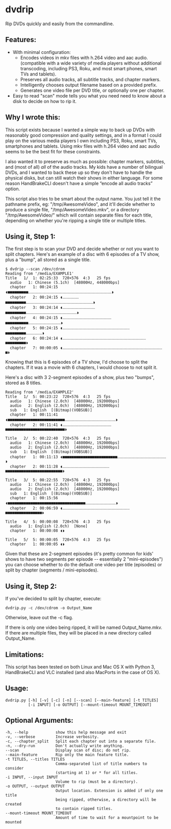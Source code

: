 # dvdrip

Rip DVDs quickly and easily from the commandline.


## Features:
  - With minimal configuration:
    - Encodes videos in mkv files with h.264 video and aac audio.
      (compatible with a wide variety of media players without
      additional transcoding, including PS3, Roku, and most smart
      phones, smart TVs and tablets).
    - Preserves all audio tracks, all subtitle tracks, and chapter
      markers.
    - Intelligently chooses output filename based on a provided prefix.
    - Generates one video file per DVD title, or optionally one per
      chapter.
  - Easy to read "scan" mode tells you what you need need to know about
    a disk to decide on how to rip it.

## Why I wrote this:
  This script exists because I wanted a simple way to back up DVDs with
  reasonably good compression and quality settings, and in a format I could
  play on the various media players I own including PS3, Roku, smart TVs,
  smartphones and tablets. Using mkv files with h.264 video and aac audio seems
  to be the best fit for these constraints.

  I also wanted it to preserve as much as possible: chapter markers, subtitles,
  and (most of all) *all* of the audio tracks. My kids have a number of
  bilingual DVDs, and I wanted to back these up so they don't have to handle
  the physical disks, but can still watch their shows in either language. For
  some reason HandBrakeCLI doesn't have a simple “encode all audio tracks”
  option.

  This script also tries to be smart about the output name. You just tell it
  the pathname prefix, eg: "/tmp/AwesomeVideo", and it'll decide whether to
  produce a single file, "/tmp/AwesomeVideo.mkv", or a directory
  "/tmp/AwesomeVideo/" which will contain separate files for each title,
  depending on whether you're ripping a single title or multiple titles.

## Using it, Step 1:

  The first step is to scan your DVD and decide whether or not you want
  to split chapters. Here's an example of a disc with 6 episodes of a TV
  show, plus a "bump", all stored as a single title.

    $ dvdrip --scan /dev/cdrom
    Reading from '/media/EXAMPLE1'
    Title   1/  1: 02:25:33  720×576  4:3   25 fps
      audio   1: Chinese (5.1ch)  [48000Hz, 448000bps]
      chapter   1: 00:24:15 ◖■■■■■■■■■‥‥‥‥‥‥‥‥‥‥‥‥‥‥‥‥‥‥‥‥‥‥‥‥‥‥‥‥‥‥‥‥‥‥‥‥‥‥‥‥‥◗
      chapter   2: 00:24:15 ◖‥‥‥‥‥‥‥‥■■■■■■■■■‥‥‥‥‥‥‥‥‥‥‥‥‥‥‥‥‥‥‥‥‥‥‥‥‥‥‥‥‥‥‥‥‥◗
      chapter   3: 00:24:14 ◖‥‥‥‥‥‥‥‥‥‥‥‥‥‥‥‥■■■■■■■■■‥‥‥‥‥‥‥‥‥‥‥‥‥‥‥‥‥‥‥‥‥‥‥‥‥◗
      chapter   4: 00:24:15 ◖‥‥‥‥‥‥‥‥‥‥‥‥‥‥‥‥‥‥‥‥‥‥‥‥■■■■■■■■■■‥‥‥‥‥‥‥‥‥‥‥‥‥‥‥‥◗
      chapter   5: 00:24:15 ◖‥‥‥‥‥‥‥‥‥‥‥‥‥‥‥‥‥‥‥‥‥‥‥‥‥‥‥‥‥‥‥‥‥■■■■■■■■■‥‥‥‥‥‥‥‥◗
      chapter   6: 00:24:14 ◖‥‥‥‥‥‥‥‥‥‥‥‥‥‥‥‥‥‥‥‥‥‥‥‥‥‥‥‥‥‥‥‥‥‥‥‥‥‥‥‥‥■■■■■■■■■◗
      chapter   7: 00:00:05 ◖‥‥‥‥‥‥‥‥‥‥‥‥‥‥‥‥‥‥‥‥‥‥‥‥‥‥‥‥‥‥‥‥‥‥‥‥‥‥‥‥‥‥‥‥‥‥‥‥‥■◗

  Knowing that this is 6 episodes of a TV show, I'd choose to split the
  chapters. If it was a movie with 6 chapters, I would choose to not
  split it.

  Here's a disc with 3 2-segment episodes of a show, plus two "bumps",
  stored as 8 titles.

    Reading from '/media/EXAMPLE2'
    Title   1/  5: 00:23:22  720×576  4:3   25 fps
      audio   1: Chinese (2.0ch)  [48000Hz, 192000bps]
      audio   2: English (2.0ch)  [48000Hz, 192000bps]
      sub   1: English  [(Bitmap)(VOBSUB)]
      chapter   1: 00:11:41 ◖■■■■■■■■■■■■■■■■■■■■■■■■■‥‥‥‥‥‥‥‥‥‥‥‥‥‥‥‥‥‥‥‥‥‥‥‥‥◗
      chapter   2: 00:11:41 ◖‥‥‥‥‥‥‥‥‥‥‥‥‥‥‥‥‥‥‥‥‥‥‥‥■■■■■■■■■■■■■■■■■■■■■■■■■■◗

    Title   2/  5: 00:22:40  720×576  4:3   25 fps
      audio   1: Chinese (2.0ch)  [48000Hz, 192000bps]
      audio   2: English (2.0ch)  [48000Hz, 192000bps]
      sub   1: English  [(Bitmap)(VOBSUB)]
      chapter   1: 00:11:13 ◖■■■■■■■■■■■■■■■■■■■■■■■■‥‥‥‥‥‥‥‥‥‥‥‥‥‥‥‥‥‥‥‥‥‥‥‥◗
      chapter   2: 00:11:28 ◖‥‥‥‥‥‥‥‥‥‥‥‥‥‥‥‥‥‥‥‥‥‥‥■■■■■■■■■■■■■■■■■■■■■■■■■◗

    Title   3/  5: 00:22:55  720×576  4:3   25 fps
      audio   1: Chinese (2.0ch)  [48000Hz, 192000bps]
      audio   2: English (2.0ch)  [48000Hz, 192000bps]
      sub   1: English  [(Bitmap)(VOBSUB)]
      chapter   1: 00:15:56 ◖■■■■■■■■■■■■■■■■■■■■■■■■■■■■■■■■■■‥‥‥‥‥‥‥‥‥‥‥‥‥‥‥◗
      chapter   2: 00:06:59 ◖‥‥‥‥‥‥‥‥‥‥‥‥‥‥‥‥‥‥‥‥‥‥‥‥‥‥‥‥‥‥‥‥‥■■■■■■■■■■■■■■■■◗

    Title   4/  5: 00:00:08  720×576  4:3   25 fps
      audio   1: English (2.0ch)  [None]
      chapter   1: 00:00:08 ◖◗

    Title   5/  5: 00:00:05  720×576  4:3   25 fps
      chapter   1: 00:00:05 ◖◗

  Given that these are 2-segment episodes (it's pretty common for kids'
  shows to have two segments per episode -- essentially 2 "mini-episodes") you
  can choose whether to do the default one video per title (episodes) or
  split by chapter (segments / mini-episodes).

## Using it, Step 2:

  If you've decided to split by chapter, execute:

    dvdrip.py -c /dev/cdrom -o Output_Name

  Otherwise, leave out the -c flag.

  If there is only one video being ripped, it will be named Output_Name.mkv. If
  there are multiple files, they will be placed in a new directory called
  Output_Name.

## Limitations:

  This script has been tested on both Linux and Mac OS X with Python 3,
  HandBrakeCLI and VLC installed (and also MacPorts in the case of OS X).

## Usage:

    dvdrip.py [-h] [-v] [-c] [-n] [--scan] [--main-feature] [-t TITLES]
              [-i INPUT] [-o OUTPUT] [--mount-timeout MOUNT_TIMEOUT]


## Optional Arguments:

    -h, --help            show this help message and exit
    -v, --verbose         Increase verbosity.
    -c, --chapter_split   Split each chapter out into a separate file.
    -n, --dry-run         Don't actually write anything.
    --scan                Display scan of disc; do not rip.
    --main-feature        Rip only the main feature title.
    -t TITLES, --titles TITLES
                          Comma-separated list of title numbers to consider
                          (starting at 1) or * for all titles.
    -i INPUT, --input INPUT
                          Volume to rip (must be a directory).
    -o OUTPUT, --output OUTPUT
                          Output location. Extension is added if only one title
                          being ripped, otherwise, a directory will be created
                          to contain ripped titles.
    --mount-timeout MOUNT_TIMEOUT
                          Amount of time to wait for a mountpoint to be mounted


